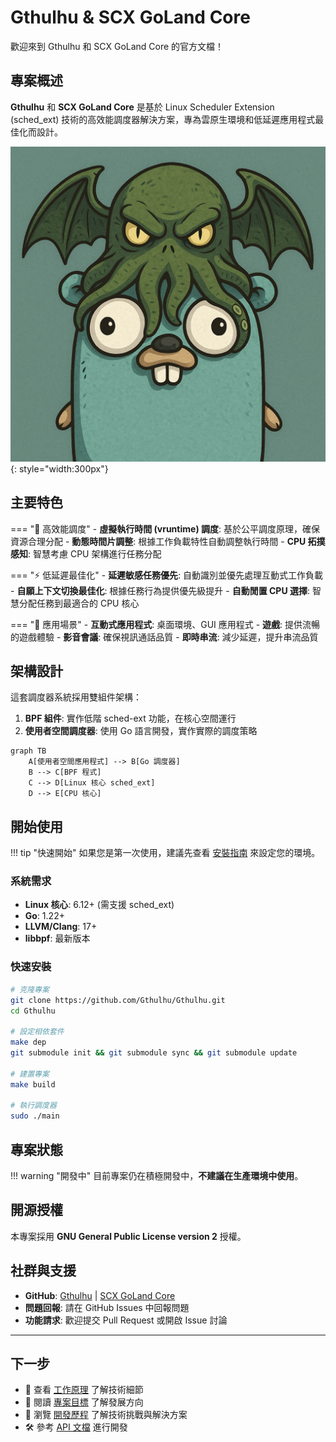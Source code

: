 # Gthulhu & SCX GoLand Core

歡迎來到 Gthulhu 和 SCX GoLand Core 的官方文檔！

## 專案概述

**Gthulhu** 和 **SCX GoLand Core** 是基於 Linux Scheduler Extension (sched_ext) 技術的高效能調度器解決方案，專為雲原生環境和低延遲應用程式最佳化而設計。

![Gthulhu Logo](https://raw.githubusercontent.com/Gthulhu/Gthulhu/main/assets/logo.png){: style="width:300px"}

## 主要特色

=== "🚀 高效能調度"
    - **虛擬執行時間 (vruntime) 調度**: 基於公平調度原理，確保資源合理分配
    - **動態時間片調整**: 根據工作負載特性自動調整執行時間
    - **CPU 拓撲感知**: 智慧考慮 CPU 架構進行任務分配

=== "⚡ 低延遲最佳化"
    - **延遲敏感任務優先**: 自動識別並優先處理互動式工作負載
    - **自願上下文切換最佳化**: 根據任務行為提供優先級提升
    - **自動閒置 CPU 選擇**: 智慧分配任務到最適合的 CPU 核心

=== "🎯 應用場景"
    - **互動式應用程式**: 桌面環境、GUI 應用程式
    - **遊戲**: 提供流暢的遊戲體驗
    - **影音會議**: 確保視訊通話品質
    - **即時串流**: 減少延遲，提升串流品質

## 架構設計

這套調度器系統採用雙組件架構：

1. **BPF 組件**: 實作低階 sched-ext 功能，在核心空間運行
2. **使用者空間調度器**: 使用 Go 語言開發，實作實際的調度策略

```mermaid
graph TB
    A[使用者空間應用程式] --> B[Go 調度器]
    B --> C[BPF 程式]
    C --> D[Linux 核心 sched_ext]
    D --> E[CPU 核心]
```

## 開始使用

!!! tip "快速開始"
    如果您是第一次使用，建議先查看 [安裝指南](installation.md) 來設定您的環境。

### 系統需求

- **Linux 核心**: 6.12+ (需支援 sched_ext)
- **Go**: 1.22+
- **LLVM/Clang**: 17+
- **libbpf**: 最新版本

### 快速安裝

```bash
# 克隆專案
git clone https://github.com/Gthulhu/Gthulhu.git
cd Gthulhu

# 設定相依套件
make dep
git submodule init && git submodule sync && git submodule update

# 建置專案
make build

# 執行調度器
sudo ./main
```

## 專案狀態

!!! warning "開發中"
    目前專案仍在積極開發中，**不建議在生產環境中使用**。

## 開源授權

本專案採用 **GNU General Public License version 2** 授權。

## 社群與支援

- **GitHub**: [Gthulhu](https://github.com/Gthulhu/Gthulhu) | [SCX GoLand Core](https://github.com/Gthulhu/scx_goland_core)
- **問題回報**: 請在 GitHub Issues 中回報問題
- **功能請求**: 歡迎提交 Pull Request 或開啟 Issue 討論

---

## 下一步

- 📖 查看 [工作原理](how-it-works.md) 了解技術細節
- 🎯 閱讀 [專案目標](project-goals.md) 了解發展方向
- 📜 瀏覽 [開發歷程](development-history.md) 了解技術挑戰與解決方案
- 🛠️ 參考 [API 文檔](api-reference.md) 進行開發
